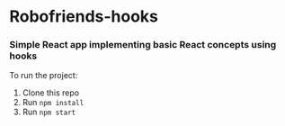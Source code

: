 # Robofriends-hooks

### Simple React app implementing basic React concepts using hooks

To run the project:

1. Clone this repo
2. Run `npm install`
3. Run `npm start`
